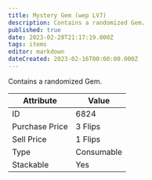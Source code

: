 ```yaml
---
title: Mystery Gem (wep LV7)
description: Contains a randomized Gem.
published: true
date: 2023-02-28T21:17:19.000Z
tags: items
editor: markdown
dateCreated: 2023-02-16T00:00:00.000Z
---
```


Contains a randomized Gem.

|Attribute|Value|
|-|-|
|ID|6824|
|Purchase Price|3 Flips|
|Sell Price|1 Flips|
|Type|Consumable|
|Stackable|Yes|

